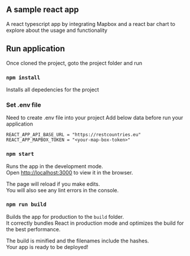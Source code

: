 ## A sample react app 

A react typescript app by integrating Mapbox and a react bar chart to explore about the usage and functionality

## Run application

Once cloned the project, goto the project folder and run

### `npm install`

Installs all depedencies for the project

### Set .env file

Need to create .env file into your project
Add below data before run your application

    REACT_APP_API_BASE_URL = "https://restcountries.eu"
    REACT_APP_MAPBOX_TOKEN = "<your-map-box-token>"


### `npm start`

Runs the app in the development mode.\
Open [http://localhost:3000](http://localhost:3000) to view it in the browser.

The page will reload if you make edits.\
You will also see any lint errors in the console.


### `npm run build`

Builds the app for production to the `build` folder.\
It correctly bundles React in production mode and optimizes the build for the best performance.

The build is minified and the filenames include the hashes.\
Your app is ready to be deployed!


